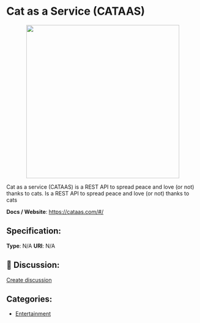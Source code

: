 # Cat as a Service (CATAAS)
<p align="center">
    <img width="400" src="https://raw.githubusercontent.com/apis-list/apis-list/main/apis/cat-as-a-service-cataas/logo_256x256.png" />
</p>

Cat as a service (CATAAS) is a REST API to spread peace and love (or not) thanks to cats. Is a REST API to spread peace and love (or not) thanks to cats

**Docs / Website**: https://cataas.com/#/

## Specification:
**Type**:  N/A 
**URI**:  N/A 

## 💬 Discussion:
[Create discussion](https://github.com/apis-list/apis-list/discussions/new)

## Categories:
- [Entertainment](https://github.com/apis-list/apis-list#entertainment)



